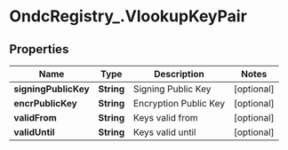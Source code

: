 # OndcRegistry_.VlookupKeyPair

## Properties
Name | Type | Description | Notes
------------ | ------------- | ------------- | -------------
**signingPublicKey** | **String** | Signing Public Key | [optional] 
**encrPublicKey** | **String** | Encryption Public Key | [optional] 
**validFrom** | **String** | Keys valid from | [optional] 
**validUntil** | **String** | Keys valid until | [optional] 
